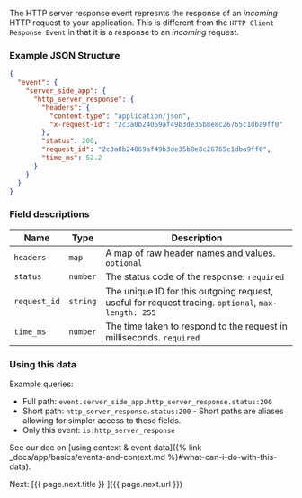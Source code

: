 The HTTP server response event represnts the response of an _incoming_ HTTP request to your
application. This is different from the `HTTP Client Response Event` in that it is a
response to an _incoming_ request.


### Example JSON Structure

```json
{
  "event": {
    "server_side_app": {
      "http_server_response": {
        "headers": {
          "content-type": "application/json",
          "x-request-id": "2c3a0b24069af49b3de35b8e8c26765c1dba9ff0"
        },
        "status": 200,
        "request_id": "2c3a0b24069af49b3de35b8e8c26765c1dba9ff0",
        "time_ms": 52.2
      }
    }
  }
}
```


### Field descriptions

Name | Type | Description
-----|------|------------
`headers` | `map` | A map of raw header names and values. `optional`
`status` | `number` | The status code of the response. `required`
`request_id` | `string` | The unique ID for this outgoing request, useful for request tracing. `optional`, `max-length: 255`
`time_ms` | `number` | The time taken to respond to the request in milliseconds. `required`


### Using this data

Example queries:

* Full path: `event.server_side_app.http_server_response.status:200`
* Short path: `http_server_response.status:200` - Short paths are aliases allowing for simpler access to these fields.
* Only this event: `is:http_server_response`

See our doc on [using context & event data]({% link _docs/app/basics/events-and-context.md %}#what-can-i-do-with-this-data).


<div class="next">
  Next: [{{ page.next.title }} <i class="fa fa-arrow-circle-right" aria-hidden="true"></i>]({{ page.next.url }})
</div>